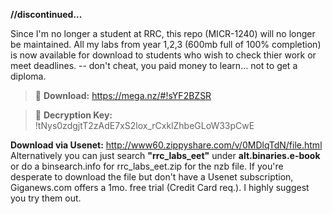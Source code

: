 **//discontinued...**

Since I'm no longer a student at RRC, this repo (MICR-1240) will no longer be maintained. All my labs from year 1,2,3 (600mb full of 100% completion) is now available for download to students who wish to check thier work or meet deadlines. -- don't cheat, you paid money to learn... not to get a diploma. 
>:paperclip: **Download:** https://mega.nz/#!sYF2BZSR

>:key: **Decryption Key:** !tNys0zdgjtT2zAdE7xS2lox_rCxklZhbeGLoW33pCwE

**Download via Usenet:** http://www60.zippyshare.com/v/0MDlqTdN/file.html Alternatively you can just search **"rrc_labs_eet"** under **alt.binaries.e-book** or do a binsearch.info for rrc_labs_eet.zip for the nzb file. If you're desperate to download the file but don't have a Usenet subscription, Giganews.com offers a 1mo. free trial (Credit Card req.). I highly suggest you try them out.
